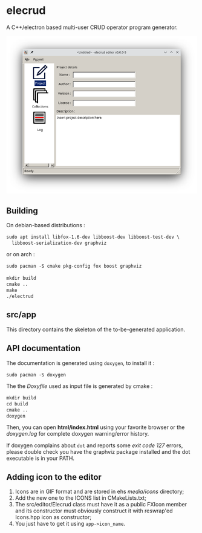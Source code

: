# elecrud

A C++/electron based multi-user CRUD operator program generator.

![Elecrud's MainWindow](media/screenshots/elecrud_01.png)

## Building

On debian-based distributions :

	sudo apt install libfox-1.6-dev libboost-dev libboost-test-dev \
	  libboost-serialization-dev graphviz

or on arch :

	sudo pacman -S cmake pkg-config fox boost graphviz

	mkdir build
	cmake ..
	make
	./electrud

## src/app

This directory contains the skeleton of the to-be-generated application.

## API documentation

The documentation is generated using `doxygen`, to install it :

	sudo pacman -S doxygen
	
The the *Doxyfile* used as input file is generated by cmake :

	mkdir build
	cd build
	cmake ..
	doxygen

Then, you can open **html/index.html** using your favorite browser or the
*doxygen.log* for complete doxygen warning/error history.

If doxygen complains about `dot` and reports some *exit code 127* errors,
please double check you have the graphviz package installed and the dot
executable is in your PATH.

## Adding icon to the editor

1. Icons are in GIF format and are stored in ehs *media/icons* directory;
2. Add the new one to the ICONS list in CMakeLists.txt;
3. The src/editor/Elecrud class must have it as a public FXIcon member and its
   constructor must obviously construct it with reswrap'ed Icons.hpp icon
   as constructor;
4. You just have to get it using `app->icon_name`.

